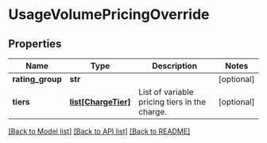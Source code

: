 # UsageVolumePricingOverride

## Properties
Name | Type | Description | Notes
------------ | ------------- | ------------- | -------------
**rating_group** | **str** |  | [optional] 
**tiers** | [**list[ChargeTier]**](ChargeTier.md) | List of variable pricing tiers in the charge.  | [optional] 

[[Back to Model list]](../README.md#documentation-for-models) [[Back to API list]](../README.md#documentation-for-api-endpoints) [[Back to README]](../README.md)


